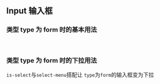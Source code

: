 <div class="demo-header">
<p class="overviewicon">
  <span class="wapi-ui-input wapi-form-span"/>
</p>

## Input 输入框

<mobile-uxlink widget-name="Input"></mobile-uxlink>
</div>

### 类型 type 为 form 时的基本用法

<mobile-view link="input/type-be-form"></mobile-view>

<br>

### 类型 type 为 form 时的下拉用法

`is-select`与`select-menu`搭配让 `type`为`form`的输入框变为下拉
<mobile-view link="input/type-be-form-select"></mobile-view>

<br>
